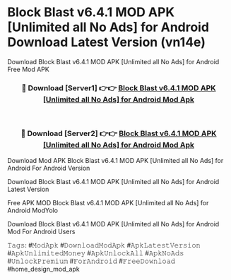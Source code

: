 # Block Blast v6.4.1 MOD APK [Unlimited all No Ads] for Android Download Latest Version (vn14e)
Download Block Blast v6.4.1 MOD APK [Unlimited all No Ads] for Android Free Mod APK

<div align="center">
<h3>🔴 Download [Server1] 👉👉 <a href="https://apkcomod.com?title=Block_Blast_v6.4.1_MOD_APK_[Unlimited_all_No_Ads]_for_Android">Block Blast v6.4.1 MOD APK [Unlimited all No Ads] for Android Mod Apk</a></h3><br>

<h3>🔴 Download [Server2] 👉👉 <a href="https://apkcomod.com?title=Block_Blast_v6.4.1_MOD_APK_[Unlimited_all_No_Ads]_for_Android">Block Blast v6.4.1 MOD APK [Unlimited all No Ads] for Android Mod Apk</a></h3>
</div>


Download Mod APK Block Blast v6.4.1 MOD APK [Unlimited all No Ads] for Android For Android Version

Download Block Blast v6.4.1 MOD APK [Unlimited all No Ads] for Android Latest Version

Free APK MOD Block Blast v6.4.1 MOD APK [Unlimited all No Ads] for Android ModYolo

Download Block Blast v6.4.1 MOD APK [Unlimited all No Ads] for Android Mod For Android Users

𝚃𝚊𝚐𝚜: #𝙼𝚘𝚍𝙰𝚙𝚔 #𝙳𝚘𝚠𝚗𝚕𝚘𝚊𝚍𝙼𝚘𝚍𝙰𝚙𝚔 #𝙰𝚙𝚔𝙻𝚊𝚝𝚎𝚜𝚝𝚅𝚎𝚛𝚜𝚒𝚘𝚗 #𝙰𝚙𝚔𝚄𝚗𝚕𝚒𝚖𝚒𝚝𝚎𝚍𝙼𝚘𝚗𝚎𝚢 #𝙰𝚙𝚔𝚄𝚗𝚕𝚘𝚌𝚔𝙰𝚕𝚕 #𝙰𝚙𝚔𝙽𝚘𝙰𝚍𝚜 #𝚄𝚗𝚕𝚘𝚌𝚔𝙿𝚛𝚎𝚖𝚒𝚞𝚖 #𝙵𝚘𝚛𝙰𝚗𝚍𝚛𝚘𝚒𝚍 #𝙵𝚛𝚎𝚎𝙳𝚘𝚠𝚗𝚕𝚘𝚊𝚍 #home_design_mod_apk
